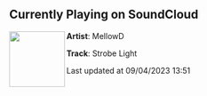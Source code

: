 ## Currently Playing on SoundCloud

[<img align="left" width="100" src="https://i1.sndcdn.com/artworks-wG8Pk1fESh20k1qj-XfUTZA-t500x500.jpg">](https://soundcloud.com/dunkmellowd/strobelight)

**Artist**: MellowD 

**Track**: Strobe Light

Last updated at 09/04/2023 13:51
